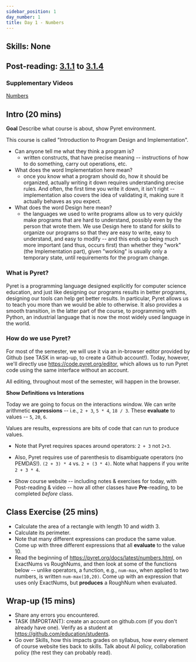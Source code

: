 ```yaml
---
sidebar_position: 1
day_number: 1
title: Day 1 - Numbers
---
```


## Skills: None

## Post-reading: [3.1.1](%7B%7BDCIC_DOMAIN%7D%7D/getting-started.html#%28part._flags-notice-wonder%29) to [3.1.4](%7B%7BDCIC_DOMAIN%7D%7D/getting-started.html#%28part._expressions-terminology%29)

### Supplementary Videos

[Numbers](https://northeastern.hosted.panopto.com/Panopto/Pages/Viewer.aspx?id=8ce31419-727a-449b-95ce-b30c00e8de34)

## Intro (20 mins)

**Goal** Describe what course is about, show Pyret environment.

This course is called "Introduction to Program Design and Implementation".

- Can anyone tell me what they think a program is?
  - written constructs, that have precise meaning -- instructions of how to do
    something, carry out operations, etc.
- What does the word Implementation here mean?
  - once you know what a program should do, how it should be organized, actually
    writing it down requires understanding precise rules. And often, the first
    time you write it down, it isn't right -- implementation also covers the
    idea of validating it, making sure it actually behaves as you expect.
- What does the word Design here mean?
  - the languages we used to write programs allow us to very quickly make
    programs that are hard to understand, possibly even by the person that wrote
    them. We use Design here to stand for skills to organize our programs so
    that they are easy to write, easy to understand, and easy to modify -- and
    this ends up being much more important (and thus, occurs first) than whether
    they "work" (the Implementation part), given "working" is usually only a
    temporary state, until requirements for the program change.

### What is Pyret?

Pyret is a programming language designed explicitly for computer science
education, and just like designing our programs results in better programs,
designing our tools can help get better results. In particular, Pyret allows us
to teach you more than we would be able to otherwise. It also provides a smooth
transition, in the latter part of the course, to programming with Python, an
industrial language that is now the most widely used language in the world.

### How do we use Pyret?

For most of the semester, we will use it via an in-browser editor provided by Github
(see TASK in wrap-up, to create a Github account!). Today, however, we'll directly use https://code.pyret.org/editor, which allows us to run Pyret code using the same interface without
an account.

All editing, throughout most of the semester, will happen in the browser.

**Show Definitions vs Interations**

Today we are going to focus on the
interactions window. We can write arithmetic **expressions** -- i.e., `2 + 3`,
`5 * 4`, `18 / 3`. These **evaluate** to values -- `5`, `20`, `6`.

Values are results, expressions are bits of code that can run to produce values.

- Note that Pyret requires spaces around operators: `2 + 3` not `2+3`.

- Also, Pyret requires use of parenthesis to disambiguate operators (no
  PEMDAS!). `(2 + 3) * 4` vs. `2 + (3 * 4)`. Note what happens if you write `2 + 3 * 4`.

- Show course website -- including notes & exercises for today, with Post-reading & video -- how all other classes have **Pre**-reading, to be completed _before_ class.

## Class Exercise (25 mins)

- Calculate the area of a rectangle with length 10 and width 3.
- Calculate its perimeter.
- Note that many different expressions can produce the same value. Come up with
  three different expressions that all **evaluate** to the value 10.
- Read the beginning of https://pyret.org/docs/latest/numbers.html, on ExactNums
  vs RoughNums, and then look at some of the functions below -- unlike
  operators, a function, e.g., `num-max`, when applied to two numbers, is
  written `num-max(10,20)`. Come up with an expression that uses only ExactNums,
  but **produces** a RoughNum when evaluated.

## Wrap-up (15 mins)

- Share any errors you encountered.
- TASK (IMPORTANT): create an account on github.com (if you don't already have one). Verify as a student at https://github.com/education/students.
- Go over Skills, how this impacts grades on syllabus, how every element of course website ties back to skills. Talk about AI policy, collaboration policy (the rest they can probably read).
